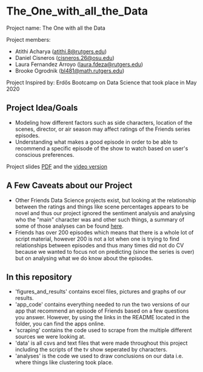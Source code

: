 # The_One_with_all_the_Data

Project name: The One with all the Data

Project members: 
- Atithi Acharya (atithi.8@rutgers.edu)
- Daniel Cisneros (cisneros.26@osu.edu)
- Laura Fernandez Arroyo (laura.fdeza@rutgers.edu)
- Brooke Ogrodnik (bl481@math.rutgers.edu)

Project Inspired by: Erd&#337;s Bootcamp on Data Science that took place in May 2020

## Project Idea/Goals
- Modeling how different factors such as side characters, location of the scenes, director, or air season may affect ratings of the Friends series episodes. 
- Understanding what makes a good episode in order to be able to recommend a specific episode of the show to watch based on user's conscious preferences.

Project slides [PDF](https://drive.google.com/file/d/1MixSt3D3Bk9DpB6BrmSwShaafa0sGMER/view?usp=sharing) and the [video version](https://youtu.be/FpxVTFjL6vA) 

## A Few Caveats about our Project
- Other Friends Data Science projects exist, but looking at the relationship between the ratings and things like scene percentages appears to be novel and thus our project ignored the sentiment analysis and analysing who the "main" character was and other such things, a summary of some of those analyses can be found [here](https://towardsdatascience.com/the-one-with-all-the-friends-analysis-59dafcec19c5).  
- Friends has over 200 episodes which means that there is a whole lot of script material, however 200 is not a lot when one is trying to find relationships between episodes and thus many times did not do CV because we wanted to focus not on predicting (since the series is over) but on analysing what we do know about the episodes.

## In this repository
- 'figures_and_results' contains excel files, pictures and graphs of our results.
- 'app_code' contains everything needed to run the two versions of our app that recommend an episode of Friends based on a few questions you answer.  However, by using the links in the README located in the folder, you can find the apps online.
- 'scraping' contains the code used to scrape from the multiple different sources we were looking at.
- 'data' is all csvs and text files that were made throughout this project including the scripts of the tv show seperated by characters.
- 'analyses' is the code we used to draw conclusions on our data i.e. where things like clustering took place.
